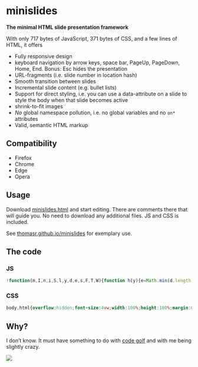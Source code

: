 # minislides

**The minimal HTML slide presentation framework**

With only <span class="js">717</em> bytes of JavaScript, <span class="css">371</span> bytes of CSS, and a few lines of HTML, it offers

* Fully responsive design
* keyboard navigation by arrow keys, space bar, PageUp, PageDown, Home, End.
  Bonus: Esc hides the presentation
* URL-fragments (i.e. slide number in location hash)
* Smooth transition between slides
* Incremental slide content (e.g. bullet lists)
* Support for direct styling, i.e. you can use a data-attribute on a slide to style the body when that slide becomes active
* shrink-to-fit images
* *No* global namespace pollution, i.e. no global variables and no `on*` attributes
* Valid, semantic HTML markup

## Compatibility

* Firefox
* Chrome
* Edge
* Opera

## Usage

Download [minislides.html](dist/minislides.html) and start editing. There are comments there that will guide you. No need to download any additional files. JS and CSS is included.

See [thomasr.github.io/minislides](http://thomasr.github.io/minislides/) for exemplary use. 

## The code

### JS
```javascript
!function(m,I,n,i,S,l,y,d,e,s,F,T,W){function h(y){e=Math.min(d.length,y||1),s=d[e-1],Array.from(s[S+"All"](i)).forEach(function(I){I[m].remove(n)}),l.hash=e,W.style.background=s[I].bg||"",W[I].slideId=s[I].id||e}function A(m){m=l.hash.substr(1),m!=e&&h(m)}W=y.body,d=Array.from(y[S+"All"]("section")),addEventListener("keydown",function(I,l){T=I.keyCode-32,T&&2!=T&&7!=T&&8!=T||(F=s[S](i+":not(."+n+")"),F?F[m].add(n):h(e+1),l=1),(1==T||5==T||6==T)&&(h(e-1),l=1),-5==T&&(W[m].toggle("muted"),l=1),4==T&&(h(1),l=1),3==T&&(h(1/0),l=1),l&&I.preventDefault()}),d.forEach(function(m,I){m.id=I+1}),A(),W[m].add("loaded"),setInterval(A,99)}("classList","dataset","revealed",".incremental","querySelector",location,document)
```

### CSS
```css
body,html{overflow:hidden;font-size:4vw;width:100%;height:100%;margin:0;padding:0}body.loaded{transition:.3s}body.loaded section{transition:opacity .5s}section{position:fixed;top:1vw;bottom:1vw;left:1vw;right:1vw;opacity:0}section:target{z-index:1}body:not(.muted) section:target{opacity:1}img{max-height:100%;max-width:100%}.incremental:not(.revealed){visibility:hidden}
```

## Why?

I don’t know. It must have something to do with [code golf](https://en.wikipedia.org/wiki/Code_golf) and with me being slightly crazy.

[![](https://img.shields.io/github/license/ThomasR/minislides.svg)](LICENSE)
